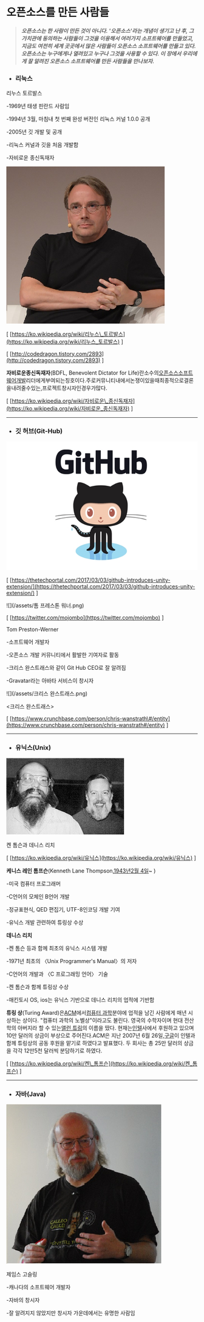 # 오픈소스를 만든 사람들

> ##### 오픈소스는 한 사람이 만든 것이 아니다. '오픈소스'라는 개념이 생기고 난 후, 그 가치관에 동의하는 사람들이 그것을 이용해서 여러가지 소프트웨어를 만들었고, 지금도 여전히 세계 곳곳에서 많은 사람들이 오픈소스 소프트웨어를 만들고 있다. 오픈소스는 누구에게나 열려있고 누구나 그것을 사용할 수 있다. 이 장에서 우리에게 잘 알려진 오픈소스 소프트웨어를 만든 사람들을 만나보자.

* ### 리눅스

리누스 토르발스

-1969년 태생 핀란드 사람임

-1994년 3월, 마침내 첫 번째 완성 버전인 리눅스 커널 1.0.0 공개

-2005년 깃 개발 및 공개

-리눅스 커널과 깃을 처음 개발함

-자비로운 종신독재자

![](/assets/토르발스.png)

\[ [https://ko.wikipedia.org/wiki/리누스\_토르발스](https://ko.wikipedia.org/wiki/리누스_토르발스) \]

\[ [http://codedragon.tistory.com/2893](http://codedragon.tistory.com/2893) \]

**자비로운종신독재자**\(BDFL, Benevolent Dictator for Life\)란소수의[오픈소스소프트웨어개발](https://ko.wikipedia.org/w/index.php?title=오픈_소스_소프트웨어_개발&action=edit&redlink=1)리더에게부여되는칭호이다.주로커뮤니티내에서논쟁이있을때최종적으로결론을내려줄수있는,프로젝트창시자인경우가많다.

\[ [https://ko.wikipedia.org/wiki/자비로운\_종신독재자](https://ko.wikipedia.org/wiki/자비로운_종신독재자) \]

---

* ### 깃 허브\(Git-Hub\)

![](/assets/옥토캣.png)

\[ [https://thetechportal.com/2017/03/03/github-introduces-unity-extension/](https://thetechportal.com/2017/03/03/github-introduces-unity-extension/) \]

![](/assets/톰 프레스톤 워너.png)

\[ [https://twitter.com/mojombo](https://twitter.com/mojombo) \]

Tom Preston-Werner

-소프트웨어 개발자

-오픈소스 개발 커뮤니티에서 활발한 기여자로 활동

-크리스 완스트래스와 같이 Git Hub CEO로  잘 알려짐

-Gravatar라는 아바타 서비스이 창시자

![](/assets/크리스 완스트래스.png)

&lt;크리스 완스트래스&gt;

\[ [https://www.crunchbase.com/person/chris-wanstrath\#/entity](https://www.crunchbase.com/person/chris-wanstrath#/entity) \]

---

* ### 유닉스\(Unix\)

![](/assets/Ken_n_dennis.jpg)

켄 톰슨과 데니스 리치

\[ [https://ko.wikipedia.org/wiki/유닉스](https://ko.wikipedia.org/wiki/유닉스) \]

**케니스 레인 톰프슨**\(Kenneth Lane Thompson,[1943년](https://ko.wikipedia.org/wiki/1943년)[2월 4일](https://ko.wikipedia.org/wiki/2월_4일)~ \)

-미국 컴퓨터 프로그래머

-C언어의 모체인 B언어 개발

-정규표현식, QED 편집기, UTF-8인코딩 개발 기여

-유닉스 개발 관련하여 튜링상 수상

**데니스 리치**

-켄 톰슨 등과 함께 최초의 유닉스 시스템 개발

-1971년 최초의 〈Unix Programmer's Manual〉의 저자

-C언어의 개발과 〈C 프로그래밍 언어〉 기술

-켄 톰슨과 함께 튜링상 수상

-매킨토시 OS, ios는 유닉스 기반으로 데니스 리치의 업적에 기반함

**튜링 상**\(Turing Award\)은[ACM](https://ko.wikipedia.org/wiki/ACM)에서[컴퓨터 과학](https://ko.wikipedia.org/wiki/컴퓨터_과학)분야에 업적을 남긴 사람에게 매년 시상하는 상이다. "컴퓨터 과학의 노벨상"이라고도 불린다. 영국의 수학자이며 현대 전산학의 아버지라 할 수 있는[앨런 튜링](https://ko.wikipedia.org/wiki/앨런_튜링)의 이름을 땄다. 현재는[인텔](https://ko.wikipedia.org/wiki/인텔)사에서 후원하고 있으며 10만 달러의 상금이 부상으로 주어진다.ACM은 지난 2007년 6월 26일,[구글](https://ko.wikipedia.org/wiki/구글)이 인텔과 함께 튜링상의 공동 후원을 맡기로 하였다고 발표했다. 두 회사는 총 25만 달러의 상금을 각각 12만5천 달러씩 분담하기로 하였다.

\[ [https://ko.wikipedia.org/wiki/켄\_톰프슨](https://ko.wikipedia.org/wiki/켄_톰프슨) \]

---

* ### 자바\(Java\)

![](/assets/James_Gosling_2008.jpg)

제임스 고슬링

-캐나다의 소프트웨어 개발자

-자바의 창시자

-잘 알려지지 않았지만 창시자 가운데에서는 유명한 사람임

